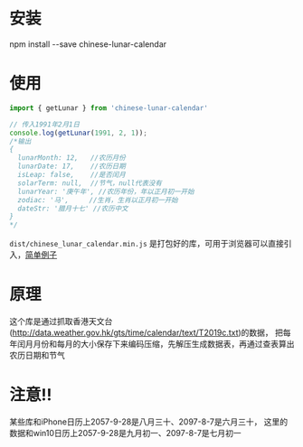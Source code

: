 # 安装
npm install --save chinese-lunar-calendar

# 使用
```js
import { getLunar } from 'chinese-lunar-calendar'

// 传入1991年2月1日
console.log(getLunar(1991, 2, 1)); 
/*输出
{ 
  lunarMonth: 12,   //农历月份
  lunarDate: 17,    //农历日期
  isLeap: false,    //是否闰月
  solarTerm: null,  //节气，null代表没有
  lunarYear: '庚午年', //农历年份，年以正月初一开始
  zodiac: '马',     //生肖，生肖以正月初一开始
  dateStr: '腊月十七' //农历中文
}
*/

```

`dist/chinese_lunar_calendar.min.js` 是打包好的库，可用于浏览器可以直接引入，[简单例子](https://github.com/linlifengx/chinese_lunar_calendar/tree/master/test/test.html)

# 原理
这个库是通过抓取香港天文台(http://data.weather.gov.hk/gts/time/calendar/text/T2019c.txt)的数据，
把每年闰月月份和每月的大小保存下来编码压缩，先解压生成数据表，再通过查表算出农历日期和节气

# 注意!!
某些库和iPhone日历上2057-9-28是八月三十、2097-8-7是六月三十，
这里的数据和win10日历上2057-9-28是九月初一、2097-8-7是七月初一